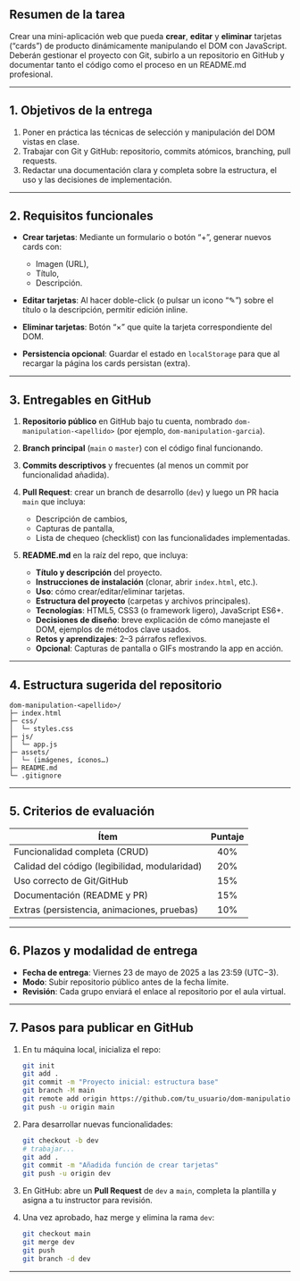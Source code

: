 ## Resumen de la tarea

Crear una mini-aplicación web que pueda **crear**, **editar** y **eliminar** tarjetas (“cards”) de producto dinámicamente manipulando el DOM con JavaScript. Deberán gestionar el proyecto con Git, subirlo a un repositorio en GitHub y documentar tanto el código como el proceso en un README.md profesional.

---

## 1. Objetivos de la entrega

1. Poner en práctica las técnicas de selección y manipulación del DOM vistas en clase.
2. Trabajar con Git y GitHub: repositorio, commits atómicos, branching, pull requests.
3. Redactar una documentación clara y completa sobre la estructura, el uso y las decisiones de implementación.

---

## 2. Requisitos funcionales

* **Crear tarjetas**: Mediante un formulario o botón “+”, generar nuevos cards con:

  * Imagen (URL),
  * Título,
  * Descripción.
* **Editar tarjetas**: Al hacer doble-click (o pulsar un icono “✎”) sobre el título o la descripción, permitir edición inline.
* **Eliminar tarjetas**: Botón “×” que quite la tarjeta correspondiente del DOM.
* **Persistencia opcional**: Guardar el estado en `localStorage` para que al recargar la página los cards persistan (extra).

---

## 3. Entregables en GitHub

1. **Repositorio público** en GitHub bajo tu cuenta, nombrado `dom-manipulation-<apellido>` (por ejemplo, `dom-manipulation-garcia`).
2. **Branch principal** (`main` o `master`) con el código final funcionando.
3. **Commits descriptivos** y frecuentes (al menos un commit por funcionalidad añadida).
4. **Pull Request**: crear un branch de desarrollo (`dev`) y luego un PR hacia `main` que incluya:

   * Descripción de cambios,
   * Capturas de pantalla,
   * Lista de chequeo (checklist) con las funcionalidades implementadas.
5. **README.md** en la raíz del repo, que incluya:

   * **Título y descripción** del proyecto.
   * **Instrucciones de instalación** (clonar, abrir `index.html`, etc.).
   * **Uso**: cómo crear/editar/eliminar tarjetas.
   * **Estructura del proyecto** (carpetas y archivos principales).
   * **Tecnologías**: HTML5, CSS3 (o framework ligero), JavaScript ES6+.
   * **Decisiones de diseño**: breve explicación de cómo manejaste el DOM, ejemplos de métodos clave usados.
   * **Retos y aprendizajes**: 2–3 párrafos reflexivos.
   * **Opcional**: Capturas de pantalla o GIFs mostrando la app en acción.

---

## 4. Estructura sugerida del repositorio

```
dom-manipulation-<apellido>/
├─ index.html
├─ css/
│  └─ styles.css
├─ js/
│  └─ app.js
├─ assets/
│  └─ (imágenes, íconos…)
├─ README.md
└─ .gitignore
```

---

## 5. Criterios de evaluación

| Ítem                                          | Puntaje |
| --------------------------------------------- | :-----: |
| Funcionalidad completa (CRUD)                 |   40%   |
| Calidad del código (legibilidad, modularidad) |   20%   |
| Uso correcto de Git/GitHub                    |   15%   |
| Documentación (README y PR)                   |   15%   |
| Extras (persistencia, animaciones, pruebas)   |   10%   |

---

## 6. Plazos y modalidad de entrega

* **Fecha de entrega**: Viernes 23 de mayo de 2025 a las 23:59 (UTC−3).
* **Modo**: Subir repositorio público antes de la fecha límite.
* **Revisión**: Cada grupo enviará el enlace al repositorio por el aula virtual.

---

## 7. Pasos para publicar en GitHub

1. En tu máquina local, inicializa el repo:

   ```bash
   git init
   git add .
   git commit -m "Proyecto inicial: estructura base"
   git branch -M main
   git remote add origin https://github.com/tu_usuario/dom-manipulation-<apellido>.git
   git push -u origin main
   ```
2. Para desarrollar nuevas funcionalidades:

   ```bash
   git checkout -b dev
   # trabajar...
   git add .
   git commit -m "Añadida función de crear tarjetas"
   git push -u origin dev
   ```
3. En GitHub: abre un **Pull Request** de `dev` a `main`, completa la plantilla y asigna a tu instructor para revisión.
4. Una vez aprobado, haz merge y elimina la rama `dev`:

   ```bash
   git checkout main
   git merge dev
   git push
   git branch -d dev
   ```

---
